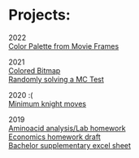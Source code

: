 # Projects:

2022 <br>
[Color Palette from Movie Frames](https://peterhunyadi.github.io/projects/colorpalette_notebook.html) <br>

2021 <br>
[Colored Bitmap](https://peterhunyadi.github.io/projects/Bitmap.html) <br>
[Randomly solving a MC Test](https://peterhunyadi.github.io/projects/multiple_choice_test.html)

2020 :( <br>
[Minimum knight moves](https://peterhunyadi.github.io/projects/knight_notebook.html)

2019 <br>
[Aminoacid analysis/Lab homework](https://peterhunyadi.github.io/projects/amino) <br>
[Economics homework draft](https://peterhunyadi.github.io/projects/TSM_hw2.html) <br>
[Bachelor supplementary excel sheet](https://peterhunyadi.github.io/projects/BA_Peter_Hunyadi_supplementary_t1.xlsx)
